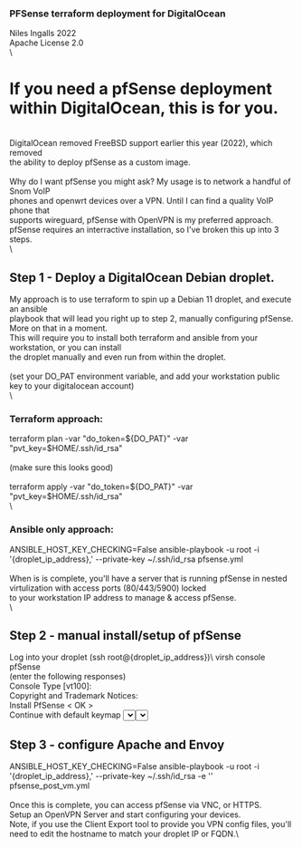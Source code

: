 ### PFSense terraform deployment for DigitalOcean
Niles Ingalls 2022\
Apache License 2.0\
\
# If you need a pfSense deployment within DigitalOcean, this is for you.
\
DigitalOcean removed FreeBSD support earlier this year (2022), which removed\
the ability to deploy pfSense as a custom image.\
\
Why do I want pfSense you might ask?  My usage is to network a handful of Snom VoIP\
phones and openwrt devices over a VPN.  Until I can find a quality VoIP phone that\
supports wireguard, pfSense with OpenVPN is my preferred approach.\
pfSense requires an interractive installation, so I've broken this up into 3 steps.\
\
## Step 1 - Deploy a DigitalOcean Debian droplet.  
My approach is to use terraform to spin up a Debian 11 droplet, and execute an ansible\
playbook that will lead you right up to step 2, manually configuring pfSense.  More on that in a moment.\
This will require you to install both terraform and ansible from your workstation, or you can install\
the droplet manually and even run from within the droplet.\
\
(set your DO_PAT environment variable, and add your workstation public key to your digitalocean account)\
\
### Terraform approach:
terraform plan -var "do_token=${DO_PAT}" -var "pvt_key=$HOME/.ssh/id_rsa"\
\
(make sure this looks good)\
\
terraform apply -var "do_token=${DO_PAT}" -var "pvt_key=$HOME/.ssh/id_rsa"\
\
### Ansible only approach:
ANSIBLE_HOST_KEY_CHECKING=False ansible-playbook -u root -i '{droplet_ip_address},' --private-key ~/.ssh/id_rsa pfsense.yml\
\
When is is complete, you'll have a server that is running pfSense in nested virtulization with access ports (80/443/5900) locked\
to your workstation IP address to manage & access pfSense.\
\
## Step 2 - manual install/setup of pfSense
Log into your droplet (ssh root@{droplet_ip_address})\ 
virsh console pfSense\
(enter the following responses)\
Console Type [vt100]:			<enter>\
Copyright and Trademark Notices: 	<Accept>\
Install PfSense				< OK >\
Continue with default keymap		<Select>\
Auto (ZFS)				< OK >\
Install (Proceed with Installation)	<Select>\
stripe - Stripe - No Redundancy		< OK >\
vtbd0 vtbd1				( ONLY SELECT vtbd1 )\
Last Chance!				< YES >\
exit to shell\
\
Now, exit the console (CONTROL+]) but don't exist virsh.  Then, do the following:\
detach-disk --domain pfSense /var/lib/libvirt/images/pfSense-CE-memstick-serial-2.6.0-RELEASE-amd64.img --persistent --config --live\
\
\
destroy pfSense\
start pfSense\
console pfSense\
\
(continue configuration)\
Should VLANs be set up now [y|n]?	n\
Enter the WAN interface name or 'a' for auto-detection\
(vtnet0 vtnet1 or a):			vtnet0\
Enter the LAN interface name or 'a' for auto-detection\
(vtnet1 a or nothing if finished):	vtnet1\
do you want to proceed [y|n]?		y\
The interfaces will be assigned as follows:\
WAN  -> vtnet0\
LAN  -> vtnet1\
Do you want to proceed [y|n]? 		y\
\
you're back at the pfSense menu selection.  Select 8) Shell and execute the following:\
pfSsh.php playback disablereferercheck\
\
log out of pfSense (CONTROL+])\
\
## Step 3 - configure Apache and Envoy 
ANSIBLE_HOST_KEY_CHECKING=False ansible-playbook -u root -i '{droplet_ip_address},' --private-key ~/.ssh/id_rsa -e '' pfsense_post_vm.yml\
\
Once this is complete, you can access pfSense via VNC, or HTTPS.\
Setup an OpenVPN Server and start configuring your devices.\
Note, if you use the Client Export tool to provide you VPN config files, you'll need to edit the hostname to match your droplet IP or FQDN.\


